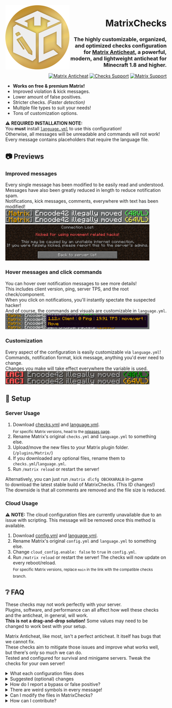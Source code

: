 [matrix-page]: https://matrix.rip
[matrix-discord]: https://discaptcha.com/matrix
[matrix-issues]: https://github.com/jiangdashao/Matrix-Issues
[suite-discord]: https://discord.gg/rjSkFyj

<img src=".github/assets/badge.png" width="200px" align="left">

<div align="right">

# MatrixChecks
### The highly customizable, organized, and optimized checks configuration for [Matrix Anticheat][matrix-page], a powerful, modern, and lightweight anticheat for Minecraft 1.8 and higher.
[![Matrix Anticheat](https://img.shields.io/badge/Plugin-Matrix%20Anticheat-%237009ac?style=flat-square)][matrix-page] [![Checks Support](https://img.shields.io/discord/707330384328654869?color=7289DA&label=Checks%20Support&style=flat-square)][suite-discord] [![Matrix Support](https://img.shields.io/discord/392904793758367745?color=7289DA&label=Matrix%20Support&style=flat-square)][matrix-discord]
</div>

- **Works on free & premium Matrix!**
- Improved violation & kick messages.
- Lower amount of false positives.
- Stricter checks. *(Faster detection)*
- Multiple file types to suit your needs!
- Tons of customization options.

⚠ **REQUIRED INSTALLATION NOTE:**  
You **must** install [`language.yml`](https://raw.githubusercontent.com/QuantumSuite/MatrixChecks/main/language.yml) to use this configuration!  
Otherwise, all messages will be unreadable and commands will not work!  
Every message contains placeholders that require the language file.

## 📷 Previews
### Improved messages
Every single message has been modified to be easily read and understood.  
Messages have also been greatly reduced in length to reduce notification spam.  
Notifications, kick messages, comments, everywhere with text has been modified!  
<img src=".github/assets/notifications.png" width="450">  
<img src=".github/assets/kick.png" width="450">

### Hover messages and click commands
You can hover over notification messages to see more details!  
This includes client version, ping, server TPS, and the root check/component.  
When you click on notifications, you'll instantly spectate the suspected hacker!  
And of course, the commands and visuals are customizable in `language.yml`.  
<img src=".github/assets/hover.png" width="450">

### Customization
Every aspect of the configuration is easily customizable via `language.yml`!  
Commands, notification format, kick message, anything you'd ever need to change.  
Changes you make will take effect everywhere the variable is used.  
<img src=".github/assets/customization.png" width="450">

## 🔧 Setup
### Server Usage
1. Download [checks.yml](https://raw.githubusercontent.com/QuantumSuite/MatrixChecks/main/checks.yml) and [language.yml](https://raw.githubusercontent.com/QuantumSuite/MatrixChecks/main/language.yml).  
  <sub>For specific Matrix versions, head to the [releases page](https://github.com/QuantumSuite/MatrixChecks/releases).</sub>
2. Rename Matrix's original `checks.yml` and `language.yml` to something else.
3. Upload/move the new files to your Matrix plugin folder. (`/plugins/Matrix/`)
4. If you downloaded any optional files, rename them to `checks.yml`/`language.yml`.
5. Run `/matrix reload` or restart the server!

Alternatively, you can just run `/matrix dlcfg OBCHXARALB` in-game  
to download the latest stable build of MatrixChecks. (This ID changes!)  
The downside is that all comments are removed and the file size is reduced.

### Cloud Usage
⚠ **NOTE:**
The cloud configuration files are currently unavailable due to an issue with scripting. This message will be removed once this method is available.

1. Download [config.yml](https://raw.githubusercontent.com/QuantumSuite/MatrixChecks/main/config.yml) and [language.yml](https://raw.githubusercontent.com/QuantumSuite/MatrixChecks/main/language.yml).  
2. Rename Matrix's original `config.yml` and `language.yml` to something else.
3. Change `cloud_config.enable: false` to `true` in `config.yml`.
4. Run `/matrix reload` or restart the server! The checks will now update on every reboot/reload.  
<sub>For specific Matrix versions, replace `main` in the link with the compatible checks branch.</sub>

## ❔ FAQ
These checks may not work perfectly with your server.  
Plugins, software, and performance can all affect how well these checks and the anticheat, in general, will work.  
**This is not a drag-and-drop solution!** Some values may need to be changed to work best with your setup.

Matrix Anticheat, like most, isn't a perfect anticheat. It itself has bugs that we cannot fix.  
These checks aim to mitigate those issues and improve what works well, but there's only so much we can do.  
Tested and configured for survival and minigame servers. Tweak the checks for your own server!

<details>
<summary>
What each configuration files does
</summary>

#### checks.yml
The main checks configuration file. Includes all the advertised features.  
Conditional commands, optimized checks, increased detection speed, etc.  
⚠ Use this file alongside `language.yml`!

#### language.yml
The main language file. This file must be installed on every Matrix instance.  
It contains every global placeholder used extensively in `checks.yml`.  
You'll be able to configure many aspects of the checks in this file!

#### config.yml
Optional file that changes a few values and organizes the original config.  
Includes comment and key organization, minor tweaks, and a ready-to-use cloud config.  
⚠ This file does not include any **major** changes!

### Variations
The files listed below are variations of the default configuration.  
These variations are pre-made customizations for different uses.  
To use these, download the files in the variation directory in place of the main files!

#### /variations/error
All kick messages are replaced with existing and made-up error messages.  
This confuses hackers since kick messages are replaced with generic errors.

#### /variations/kickless
Replaces all kick commands with a simple notification.  
Helpful for debugging or modifying checks without getting kicked.

#### /variations/secret
All kick messages are replaced with a generic message and a number for staff.  
This allows staff to know why a player was kicked without letting the player knowing which hacks to disable.

### Miscellaneous
These are files that don't fit a category.

#### /cloud
A directory that contains all of the files above, but minified. These are much smaller in file size but are impossible to read.  
Because of the small file sizes, these can be automatically downloaded and updated very quickly on server startup.  
These are optimized for Matrix cloud usage with `config.yml`. For instructions, read [Cloud Usage](https://github.com/QuantumSuite/MatrixChecks#cloud-usage).

#### /.github, license.md, readme.md
These are files that are only utilized by GitHub and meant for repository information.  
Contains various scripts used for repository automation that make everything easier.  
You can completely ignore these files as they have nothing of importance for the end-user.
</details>

<details>
<summary>
Suggested (optional) changes
</summary>
These are just suggestions, don't change them if you don't need to.  
Only use these if you're having issues with the listed checks!

Root Check | Path                             | Default | Suggestion      | Reason
---------- | -------------------------------- | ------- | --------------- | -----------------------------------------------------------------------------------------------------
`click`    | `max_cps`                        | `18`    | `16` - `24`     | The highest possible CPS achieved by humans is 24. Lag may affect the accuracy of this value.
`hitbox`   | `max_reach`                      | `3.18`  | `3.2` - `3.3`   | Increase if there are many false-positives with this check. This value should never be less than 3.1!
`block`    | `fastplace.max_place_per_second` | `13`    | `10` - `18`     | Increase if there are many false-positives when placing blocks, decrease if there are many bypasses.
`scaffold` | `...delay.min_delay`             | `8`     | `5` - `9`       | Decrease if there are many false-positives when pillaring, increase if there are many bypasses.
`delay`    | `check_inventory_action`         | `4`     | `-1`            | Disable this check if players receive many false-positives when shift-clicking in inventories.
&nbsp;     | `...` = relative path            | &nbsp;  | `X - X` = range | &nbsp;
</details>

<details>
<summary>
How do I report a bypass or false positive?
</summary>

**First:**  
Make sure this isn't an issue with Matrix itself. Test with the [default Matrix config files](https://github.com/jiangdashao/Matrix-Issues/blob/master/checks.yml). If the issue persists, it's most likely an issue with Matrix. You can report the issue to us, but not everything can be fixed with a checks file tweak. Head over to [Matrix's support Discord][matrix-discord] and ask about the issue, or report the issue at their [issue tracker][matrix-issues].  
- [(Matrix) Discord][matrix-discord]  
- [(Matrix) Issues][matrix-issues]

**Then:**  
Report the issue in the [MatrixChecks support Discord][suite-discord] or make a report at the [issue page](https://github.com/QuantumSuite/MatrixChecks/issues) with the right template. If you describe what you want to be changed/fixed thoroughly, the chances are that it'll be taken care of quickly. If you already know what the issue is or how to fix it, feel free to make a [pull request](https://github.com/QuantumSuite/MatrixChecks/pulls) containing the change and why you made it.  
- [Discord][suite-discord]
- [Issues](https://github.com/QuantumSuite/MatrixChecks/issues)  
- [Pull Requests](https://github.com/QuantumSuite/MatrixChecks/pulls)
</details>

<details>
<summary>
There are weird symbols in every message!
</summary>

Do the "weird things" look like something along the lines of "`%gp_o_pr%`"? If so, you have not installed `language.yml`.  
This file is required to replace those placeholders with what they're meant to be. [Installation](https://github.com/QuantumSuite/MatrixChecks#server-usage)
</details>

<details>
<summary>
Can I modify the files in MatrixChecks?
</summary>

Yes! I encourage you to do so. Since all servers are different, you most likely will have to modify the files anyway.  
You can also distribute it all you want or use it on a large network; just don't remove copyright notices as that's against the license.
</details>

<details>
<summary>
How can I contribute?
</summary>

Contributions are very welcome! If you created a new optional file or made tweaks for different minigames, feel free to contact me or make a pull request.  
I don't want to start any competition with this project! Having everything in one central repository makes it much easier for the end-user to find what they want.
</details>